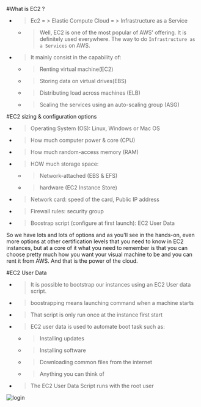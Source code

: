#What is EC2 ?

- > Ec2 = > Elastic Compute Cloud = > Infrastructure as a Service
  - > Well, EC2 is one of the most popular of AWS' offering. It is definitely used everywhere. The way to do `Infrastructure as a Services` on AWS.
- > It mainly consist in the capability of:
  - > Renting virtual machine(EC2)
  - > Storing data on virtual drives(EBS)
  - > Distributing load across machines (ELB)
  - > Scaling the services using an auto-scaling group (ASG)

#EC2 sizing & configuration options

- > Operating System (OS): Linux, Windows or Mac OS
- > How much computer power & core (CPU)
- > How much random-access memory (RAM)
- > HOW much storage space:
  - > Network-attached (EBS & EFS)
  - > hardware (EC2 Instance Store)
- > Network card: speed of the card, Public IP address
- > Firewall rules: security group
- > Boostrap script (configure at first launch): EC2 User Data

So we have lots and lots of options and as you'll see in the hands-on, even more options at other certification levels that you need to know in EC2 instances, but at a core of it what you need to remember is that you can choose pretty much how you want your visual machine to be and you can rent it from AWS. And that is the power of the cloud.

#EC2 User Data

- > It is possible to bootstrap our instances using an EC2 User data script.
- > boostrapping means launching command when a machine starts
- > That script is only run once at the instance first start
- > EC2 user data is used to automate boot task such as:
  - > Installing updates
  - > Installing software
  - > Downloading common files from the internet
  - > Anything you can think of
- > The EC2 User Data Script runs with the root user

![login]()
